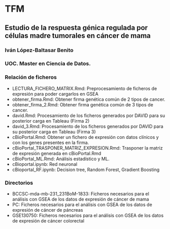# TFM 
## Estudio de la respuesta génica regulada por células madre tumorales en cáncer de mama
### Iván López-Baltasar Benito
### UOC. Master en Ciencia de Datos.

### Relación de ficheros
* LECTURA_FICHERO_MATRIX.Rmd: Preprocesamiento de ficheros de expresión para poder cargarlos en GSEA
* obtener_firma.Rmd: Obtener firma genética común de 2 tipos de cancer.
* obtener_firma_2.Rmd: Obtener firma genética común de 3 tipos de cancer.
* david.Rmd: Procesamiento de los ficheros generados por DAVID para su posterior carga en Tableau (Firma 2)
* david_3.Rmd: Procesamiento de los ficheros generados por DAVID para su posterior carga en Tableau (Firma 3)
* cBioPortal.Rmd: Obtener un fichero de expresión con datos clínicos y con los genes presentes en la firma.
* cBioPortal_TRASPONER_MATRIZ_EXPRESION.Rmd: Trasponer la matriz de expresión generada en cBioPortal.Rmd
* cBioPortal_ML.Rmd: Análisis estadístico y ML. 
* cBioportal.ipynb: Red neuronal
* cBioportal_RF.ipynb: Decision tree, Random Forest, Gradient Boosting

### Directorios
* BCCSC-mda-mb-231_231BoM-1833: Ficheros necesarios para el análisis con GSEA de los datos de expresión de cáncer de mama
* PC: Ficheros necesarios para el análisis con GSEA de los datos de expresión de cáncer de páncreas
* GSE130750: Ficheros necesarios para el análisis con GSEA de los datos de expresión de cáncer colorectal
